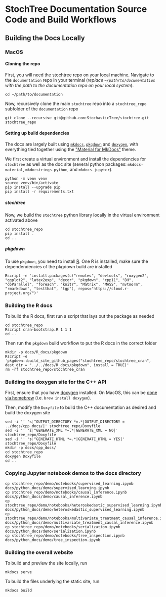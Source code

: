 # StochTree Documentation Source Code and Build Workflows

## Building the Docs Locally

### MacOS

#### Cloning the repo 

First, you will need the stochtree repo on your local machine. 
Navigate to the `documentation` repo in your terminal (*replace `~/path/to/documentation` with the path to the documentation repo on your local system*).

```{bash}
cd ~/path/to/documentation
```

Now, recursively clone the main `stochtree` repo into a `stochtree_repo` subfolder of the `documentation` repo

```{bash}
git clone --recursive git@github.com:StochasticTree/stochtree.git stochtree_repo
```

#### Setting up build dependencies

The docs are largely built using [`mkdocs`](https://www.mkdocs.org), [`pkgdown`](https://pkgdown.r-lib.org) and [`doxygen`](https://www.doxygen.nl/index.html), 
with everything tied together using the ["Material for MkDocs"](https://squidfunk.github.io/mkdocs-material/) theme. 

We first create a virtual environment and install the dependencies for `stochtree` as well as the doc site (several python packages: `mkdocs-material`, `mkdocstrings-python`, and `mkdocs-jupyter`).

```{bash}
python -m venv venv
source venv/bin/activate
pip install --upgrade pip
pip install -r requirements.txt
```

##### stochtree

Now, we build the `stochtree` python library locally in the virtual environment activated above

```{bash}
cd stochtree_repo
pip install .
cd ..
```

##### pkgdown

To use `pkgdown`, you need to install [R](https://cran.r-project.org). 
One R is installed, make sure the dependendencies of the pkgdown build are installed

```{bash}
Rscript -e 'install.packages(c("remotes", "devtools", "roxygen2", "ggplot2", "latex2exp", "decor", "pkgdown", "cpp11", "BH", "doParallel", "foreach", "knitr", "Matrix", "MASS", "mvtnorm", "rmarkdown", "testthat", "tgp"), repos="https://cloud.r-project.org/")'
```

### Building the R docs

To build the R docs, first run a script that lays out the package as needed

```{bash}
cd stochtree_repo
Rscript cran-bootstrap.R 1 1 1
cd ..
```

Then run the `pkgdown` build workflow to put the R docs in the correct folder

```{bash}
mkdir -p docs/R_docs/pkgdown
Rscript -e 'pkgdown::build_site_github_pages("stochtree_repo/stochtree_cran", dest_dir = "../../docs/R_docs/pkgdown", install = TRUE)'
rm -rf stochtree_repo/stochtree_cran
```

### Building the doxygen site for the C++ API

First, ensure that you have [doxygen](https://www.doxygen.nl/index.html) installed. 
On MacOS, this can be [done via homebrew](https://formulae.brew.sh/formula/doxygen) (i.e. `brew install doxygen`). 

Then, modify the `Doxyfile` to build the C++ documentation as desired and build the doxygen site

```{bash}
sed -i '' 's|^OUTPUT_DIRECTORY *=.*|OUTPUT_DIRECTORY = ../docs/cpp_docs/|' stochtree_repo/Doxyfile
sed -i '' 's|^GENERATE_XML *=.*|GENERATE_XML = NO|' stochtree_repo/Doxyfile
sed -i '' 's|^GENERATE_HTML *=.*|GENERATE_HTML = YES|' stochtree_repo/Doxyfile
mkdir -p docs/cpp_docs/
cd stochtree_repo
doxygen Doxyfile
cd ..
```

### Copying Jupyter notebook demos to the docs directory

```{bash}
cp stochtree_repo/demo/notebooks/supervised_learning.ipynb docs/python_docs/demo/supervised_learning.ipynb
cp stochtree_repo/demo/notebooks/causal_inference.ipynb docs/python_docs/demo/causal_inference.ipynb
cp stochtree_repo/demo/notebooks/heteroskedastic_supervised_learning.ipynb docs/python_docs/demo/heteroskedastic_supervised_learning.ipynb
cp stochtree_repo/demo/notebooks/multivariate_treatment_causal_inference.ipynb docs/python_docs/demo/multivariate_treatment_causal_inference.ipynb
cp stochtree_repo/demo/notebooks/serialization.ipynb docs/python_docs/demo/serialization.ipynb
cp stochtree_repo/demo/notebooks/tree_inspection.ipynb docs/python_docs/demo/tree_inspection.ipynb
```

### Building the overall website

To build and preview the site locally, run 

```{bash}
mkdocs serve
```

To build the files underlying the static site, run

```{bash}
mkdocs build
```
